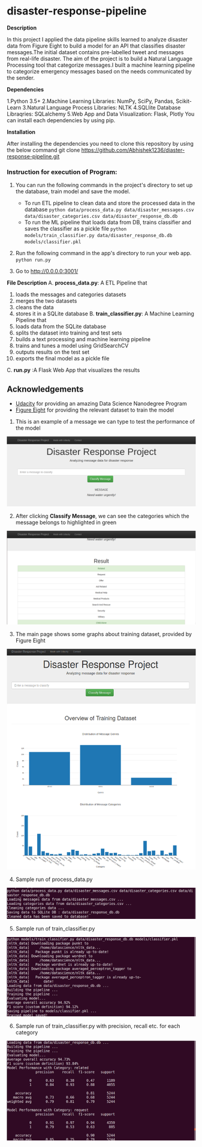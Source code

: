 # disaster-response-pipeline

**Description**

In this project I  applied the data pipeline skills learned to analyze disaster data from Figure Eight to build a model for an API that classifies disaster messages.The initial dataset contains pre-labelled tweet and messages from real-life disaster. The aim of the project is to build a Natural Language Processing tool that categorize messages.I built a machine learning pipeline to categorize emergency messages based on the needs communicated by the sender.

**Dependencies**

1.Python 3.5+ 
2.Machine Learning Libraries: NumPy, SciPy, Pandas, Scikit-Learn
3.Natural Language Process Libraries: NLTK
4.SQLlite Database Libraqries: SQLalchemy
5.Web App and Data Visualization: Flask, Plotly
You can install each dependencies by using pip.

**Installation**

After installing the dependencies you need to clone this repository by using the below command
git clone https://github.com/Abhishek1236/diaster-response-pipeline.git

<a name="execution"></a>
### Instruction for execution of Program:
1. You can run the following commands in the project's directory to set up the database, train model and save the model.

    - To run ETL pipeline to clean data and store the processed data in the database
        `python data/process_data.py data/disaster_messages.csv data/disaster_categories.csv data/disaster_response_db.db`
    - To run the ML pipeline that loads data from DB, trains classifier and saves the classifier as a pickle file
        `python models/train_classifier.py data/disaster_response_db.db models/classifier.pkl`

2. Run the following command in the app's directory to run your web app.
    `python run.py`

3. Go to http://0.0.0.0:3001/


**File Description**
A. **process_data.py**: A ETL Pipeline 
that
1. loads the messages and categories datasets
2. merges the two datasets
3. cleans the data
4. stores it in a SQLite database
B. **train_classifier.py**:
A Machine Learning Pipeline that
1. loads data from the SQLite database
2. splits the dataset into training and test sets
3. builds a text processing and machine learning pipeline
4. trains and tunes a model using GridSearchCV
5. outputs results on the test set
6. exports the final model as a pickle file

C. **run.py** :A Flask Web App that visualizes the results

<a name="acknowledgement"></a>
## Acknowledgements

* [Udacity](https://www.udacity.com/) for providing an amazing Data Science Nanodegree Program
* [Figure Eight](https://www.figure-eight.com/) for providing the relevant dataset to train the model

1. This is an example of a message we can type to test the performance of the model

![Sample Input](screenshots/sample_input.png)

2. After clicking **Classify Message**, we can see the categories which the message belongs to highlighted in green

![Sample Output](screenshots/sample_output.png)

3. The main page shows some graphs about training dataset, provided by Figure Eight

![Main Page](screenshots/main_page.png)

4. Sample run of process_data.py

![Process Data](screenshots/process_data.png)

5. Sample run of train_classifier.py

![Train Classifier without Category Level Precision Recall](screenshots/train_classifier.png)

6. Sample run of train_classifier.py with precision, recall etc. for each category

![Train Classifier with Category Level Precision Recall](screenshots/train_classifier_category_precision_recall.png)
